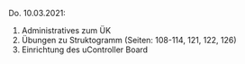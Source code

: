 Do. 10.03.2021:
  1. Administratives zum ÜK
  2. Übungen zu Struktogramm (Seiten: 108-114, 121, 122, 126)
  3. Einrichtung des uController Board
